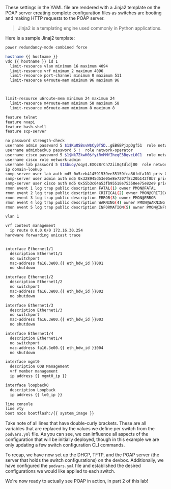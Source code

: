 These settings in the YAML file are rendered with a Jinja2 template on the POAP server creating complete configuration files as switches are booting and making HTTP requests to the POAP server.

> Jinja2 is a templating engine used commonly in Python applications.

Here is a sample Jinaj2 template:

``` bash
power redundancy-mode combined force

hostname {{ hostname }}
vdc {{ hostname }} id 1
  limit-resource vlan minimum 16 maximum 4094
  limit-resource vrf minimum 2 maximum 4096
  limit-resource port-channel minimum 0 maximum 511
  limit-resource u4route-mem minimum 96 maximum 96



limit-resource u6route-mem minimum 24 maximum 24
  limit-resource m4route-mem minimum 58 maximum 58
  limit-resource m6route-mem minimum 8 maximum 8

feature telnet
feature nxapi
feature bash-shell
feature scp-server

no password strength-check
username admin password 5 $1$KuOSBsvW$Cy0TSD..gEBGBPjzpDgf51  role network-admin
username adminbackup password 5 !  role network-operator
username cisco password 5 $1$Nk7ZkwH0$fyiRmMMfIheqE3BqvcL0C1  role network-operator
username cisco role network-admin
username lab password 5 $1$buoy/oqy$.EXQz8rCn72ii8qtdldj00  role network-admin
ip domain-lookup
snmp-server user lab auth md5 0x5ceb414591539ee35159fca86fdfa101 priv 0x5ceb414591539ee35159fca86fdfa101 localizedkey engineID 128:0:0:9:3:170:170:170:170:170:170
snmp-server user admin auth md5 0x328945d53e05e8e7207f8c20b142f0b7 priv 0x328945d53e05e8e7207f8c20b142f0b7 localizedkey engineID 128:0:0:9:3:170:170:170:170:170:170
snmp-server user cisco auth md5 0x55b3c64a53fb95518e75358ee75e82e9 priv 0x55b3c64a53fb95518e75358ee75e82e9 localizedkey engineID 128:0:0:9:3:170:170:170:170:170:170
rmon event 1 log trap public description FATAL(1) owner PMON@FATAL
rmon event 2 log trap public description CRITICAL(2) owner PMON@CRITICAL
rmon event 3 log trap public description ERROR(3) owner PMON@ERROR
rmon event 4 log trap public description WARNING(4) owner PMON@WARNING
rmon event 5 log trap public description INFORMATION(5) owner PMON@INFO

vlan 1

vrf context management
  ip route 0.0.0.0/0 172.16.30.254
hardware forwarding unicast trace


interface Ethernet1/1
  description Ethernet1/1
  no switchport
  mac-address fa16.3e00.{{ eth_hdw_id }}001
  no shutdown

interface Ethernet1/2
  description Ethernet1/2
  no switchport
  mac-address fa16.3e00.{{ eth_hdw_id }}002
  no shutdown

interface Ethernet1/3
  description Ethernet1/3
  no switchport
  mac-address fa16.3e00.{{ eth_hdw_id }}003
  no shutdown

interface Ethernet1/4
  description Ethernet1/4
  no switchport
  mac-address fa16.3e00.{{ eth_hdw_id }}004
  no shutdown

interface mgmt0
  description OOB Management
  vrf member management
  ip address {{ mgmt0_ip }}

interface loopback0
  description Loopback
  ip address {{ lo0_ip }}

line console
line vty
boot nxos bootflash:/{{ system_image }} 

```



Take note of all lines that have double-curly brackets.  These are all variables that are replaced by the values we define per switch from the `podvars.yml` file. As you can see, we can influence all aspects of the configuration that will be initially deployed, though in this example we are only updating a few switch configuration CLI commands.

To recap, we have now set up the DHCP, TFTP, and the POAP server (the server that holds the switch configurations) on the devbox. Additionally, we have  configured the `podvars.yml` file and established the desired configurations we would like applied to each switch. 

We're now ready to actually see POAP in action, in part 2 of this lab!
